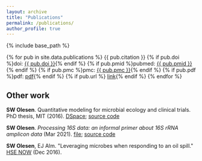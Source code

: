 ```yaml
---
layout: archive
title: "Publications"
permalink: /publications/
author_profile: true
---
```


{% include base_path %}

{% for pub in site.data.publications %}
  {{ pub.citation }} {% if pub.doi %}doi: <a href="http://doi.org/{{ pub.doi }}">{{ pub.doi }}</a>{% endif %} {% if pub.pmid %}pubmed: <a href="http://ncbi.nlm.nih.gov/pubmed/{{ pub.pmid }}">{{ pub.pmid }}</a>{% endif %} {% if pub.pmc %}pmc: <a href="https://www.ncbi.nlm.nih.gov/pmc/articles/{{ pub.pmc }}">{{ pub.pmc }}</a>{% endif %} {% if pub.pdf %}pdf: <a href="{{ pub.pdf }}">pdf</a>{% endif %} {% if pub.url %} <a href="{{ pub.url }}">link</a>{% endif %}
{% endfor %}

## Other work

**SW Olesen**. Quantitative modeling for microbial ecology and clinical trials. PhD thesis, MIT (2016). [DSpace](https://dspace.mit.edu/handle/1721.1/107277); [source code](https://github.com/swo/mit-thesis)

**SW Olesen**. *Processing 16S data: an informal primer about 16S rRNA amplicon data* (Mar 2021). [file](/files/primer16s.pdf); [source code](https://github.com/swo/16s-book)

**SW Olesen**, EJ Alm. "Leveraging microbes when responding to an oil spill." [HSE NOW](http://www.spe.org/hsenow/article/leveraging-microbes-when-responding-to-a-spill) (Dec 2016).
